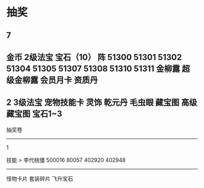# 抽奖
7
---
金币
2级法宝
宝石（10）
阵
51300
51301
51302
51304
51305
51307
51308
51310
51311
金柳露
超级金柳露
会员月卡
资质丹
---
2
3级法宝
宠物技能卡
灵饰
乾元丹
毛虫眼
藏宝图
高级藏宝图
宝石1~3
---
抽奖卷

---
1

技能 > 李代桃僵
500016
80057
402920
402948

----------------------
怪物卡片
套装碎片
飞升宝石
